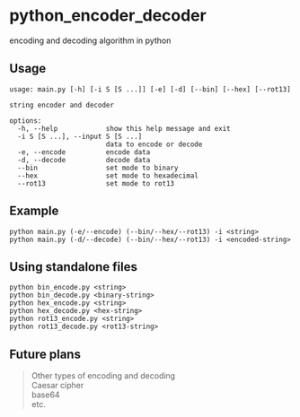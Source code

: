 # python_encoder_decoder
encoding and decoding algorithm in python

## Usage

```
usage: main.py [-h] [-i S [S ...]] [-e] [-d] [--bin] [--hex] [--rot13]

string encoder and decoder

options:
  -h, --help            show this help message and exit
  -i S [S ...], --input S [S ...]
                        data to encode or decode
  -e, --encode          encode data
  -d, --decode          decode data
  --bin                 set mode to binary
  --hex                 set mode to hexadecimal
  --rot13               set mode to rot13
```

## Example
```
python main.py (-e/--encode) (--bin/--hex/--rot13) -i <string>
python main.py (-d/--decode) (--bin/--hex/--rot13) -i <encoded-string>
```

## Using standalone files
```
python bin_encode.py <string>
python bin_decode.py <binary-string>
python hex_encode.py <string>
python hex_decode.py <hex-string>
python rot13_encode.py <string>
python rot13_decode.py <rot13-string>
```

## Future plans
> Other types of encoding and decoding  
> Caesar cipher  
> base64  
> etc.
